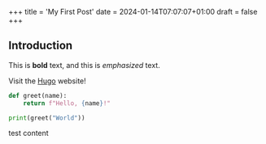 +++
title = 'My First Post'
date = 2024-01-14T07:07:07+01:00
draft = false
+++
## Introduction

This is **bold** text, and this is *emphasized* text.

Visit the [Hugo](https://gohugo.io) website!

```python
def greet(name):
    return f"Hello, {name}!"

print(greet("World"))
```

test content